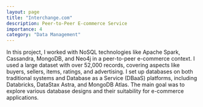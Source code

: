 ```yaml
---
layout: page
title: "Interchange.com"
description: Peer-to-Peer E-commerce Service
importance: 4
category: "Data Management"
---
```


In this project, I worked with NoSQL technologies like Apache Spark, Cassandra, MongoDB, and Neo4j in a peer-to-peer e-commerce context. I used a large dataset with over 52,000 records, covering aspects like buyers, sellers, items, ratings, and advertising. I set up databases on both traditional systems and Database as a Service (DBaaS) platforms, including Databricks, DataStax Astra, and MongoDB Atlas. The main goal was to explore various database designs and their suitability for e-commerce applications.
